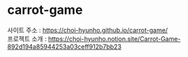 # carrot-game 
사이트 주소 : https://choi-hyunho.github.io/carrot-game/</br>
프로젝트 소개 : https://choi-hyunho.notion.site/Carrot-Game-892d194a85944253a03ceff912b7bb23
